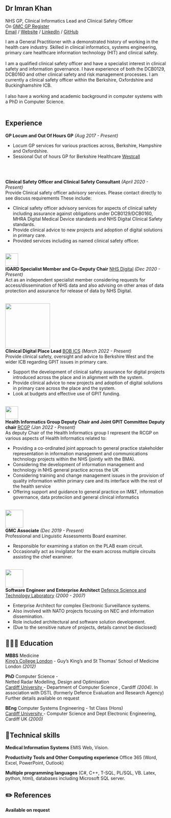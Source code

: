 ## Dr Imran Khan
NHS GP, Clinical Informatics Lead and Clinical Safety Officer <br>
On [GMC GP Register](https://www.gmc-uk.org/doctors/7278705)  <br>
[Email](mailto:mik786@outlook.com) / [Website](https://khaninformatics.github.io/ResumeMark/) / [LinkedIn](https://www.linkedin.com/in/imran-khan-6342bb167/) / [GitHub](https://github.com/KhanInformatics/) 

I am a General Practitioner with a demonstrated history of working in the health care industry. Skilled in clinical informatics, systems engineering, primary care healthcare information technology (HIT) and clinical safety. 
<br>
<br>
I am a qualified clinical safety officer and have a specialist interest in clinical safety and information governance.  I have experience of both the DCB0129, DCB0160 and other clinical safety and risk management processes. I am currently a clinical safety officer within the Berkshire, Oxfordshire and Buckinghamshire ICB.
<br>
<br>
I also have a working and academic background in computer systems with a PhD in Computer Science.  
<br>

##  Experience
**GP Locum and Out Of Hours GP** _(Aug 2017 - Present)_ <br>

- Locum GP services for various practices across, Berkshire, Hampshire and Oxfordshire.
- Sessional Out of hours GP for Berkshire Healthcare [Westcall](https://www.berkshirehealthcare.nhs.uk/our-services/other-services/westcall/) 
<br> 
<br>


**Clinical Safety Officer and Clinical Safety Consultant**  _(April 2020 - Present)_ <br>
Provide  Clinical safety officer advisory services. Please contact directly to see discuss requirements
These include:
- Clinical safety officer advisory services for aspects of clinical safety including assurance against obligations under DCB0129/DCB0160, MHRA Digital Medical Device standards and NHS Digital Clinical Safety standards.
- Provide clinical advice to new projects and adoption of digital solutions in primary care.
- Provided services including as named clinical safety officer.
<br><br>

<img src="https://khaninformatics.github.io/ResumeMark/docs/assets/NHSDigitalLogo.jpg" width="40"><br>
**IGARD Specialist Member and Co-Deputy Chair** [NHS Digital](https://digital.nhs.uk/about-nhs-digital/corporate-information-and-documents/independent-group-advising-on-the-release-of-data/) _(Dec 2020 - Present)_ <br>
Act as an independent specialist member considering requests for access/dissemination of NHS data and also advising on other areas of data protection and assurance for release of data by NHS Digital.
<br><br>

<img src="https://khaninformatics.github.io/ResumeMark/docs/assets/BOBLOGO.png" width="140"><br>
**Clinical Digital Place Lead** [BOB ICS](https://www.bucksoxonberksw.icb.nhs.uk/) _(March 2022 - Present)_ <br>
Provide clinical safety, oversight and advice to Berkshire West and the wider ICB regarding GPIT issues in primary care.

- Support the development of clinical safety assurance for digital projects introduced across the place and in alignment with the system.
- Provide clinical advice to new projects and adoption of digital solutions in primary care across the place and the system.
- Look at budgets and effective use of GPIT funding.
<br><br>

<img src="https://khaninformatics.github.io/ResumeMark/docs/assets/logo-rcgp.png" width="40"><br>
**Health Informatics Group Deputy Chair and Joint GPIT Committee Deputy chair** [RCGP](https://www.rcgp.org.uk/) _(Jan 2022 - Present)_ <br>
As deputy Chair of the Health Informatics group I represent the RCGP on various aspects of Health Informatics related to:

- Providing a co-ordinated joint approach to general practice stakeholder representation in information management and communications technology projects within the NHS (jointly with the BMA).
- Considering the development of information management and technology in NHS general practice across the UK
- Considering training and change management issues in the provision of quality information within primary care and its interface with the rest of the health service
- Offering support and guidance to general practice on IM&T, information governance, data proteciion and general clinical informatics 
<br><br>



<img src="https://khaninformatics.github.io/ResumeMark/docs/assets/General_Medical_Council_logo.svg" width="56"><br>
**GMC Associate** [](https://www.gmc-uk.org/) _(Dec 2019 - Present)_ <br>
Professional and Linguistic Assessments Board examiner.

- Responsible for examining a station on the PLAB exam circuit.
- Occasionally act as invigilator for the exam accross multiple circuits assisting the chief examiner.
<br><br>



<img src="https://khaninformatics.github.io/ResumeMark/docs/assets/gov.uk_Logo.png" width="56"><br>
**Software Engineer and Enterprise Architect** [Defence Science and Technology Laboratory](https://www.gov.uk/government/organisations/defence-science-and-technology-laboratory) _(2000 - 2007)_ <br> 

- Enterprise Architect for complex Electronic Surveillance systems.
- Also involved with NATO projects focusing on NEC and information dissemination. 
- Role included architectural and software solution development. 
- (Due to the sensitive nature of projects, details cannot be disclosed) 


## 👩🏼‍🎓 Education

**MBBS** Medicine<br>
[King’s College London](https://www.cardiff.ac.uk/computer-science) - Guy’s King’s and St Thomas’ School of Medicine London  _(2012)_




**PhD** Computer Science  - 
<br>
Netted Radar Modelling, Design and Optimisation <br>
[Cardiff University ](https://www.kcl.ac.uk/study/undergraduate/courses/medicine-mbbs) - Department of Computer Science , Cardiff _(2004)_. In association with DSTL (formerly Defence Evaluation and Research Agency) Further details available on request 

**BEng** Computer Systems Engineering - 1st Class (Hons)<br>
[Cardiff University ](https://www.cardiff.ac.uk/computer-science) - Computer Science and Dept Electronic Engineering, Cardiff UK _(2000)_

## 📌Technical skills

**Medical Information Systems**
EMIS Web, Vision.

**Productivity Tools and Other Computing experience** Office 365 (Word, Excel, PowerPoint, Outlook)

**Multiple programming languages** (C#, C++, T-SQL, PL/SQL, VB. Latex, python, html), databases including Microsoft SQL server.


## ✏️ References
**Available on request**